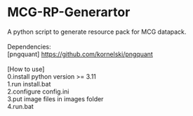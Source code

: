 # MCG-RP-Generartor<br>
A python script to generate resource pack for MCG datapack.<br>
<br>
Dependencies:<br>
[pngquant] https://github.com/kornelski/pngquant<br>
<br>
[How to use]<br>
0.install python version >= 3.11<br>
1.run install.bat<br>
2.configure config.ini<br>
3.put image files in images folder<br>
4.run.bat<br>

